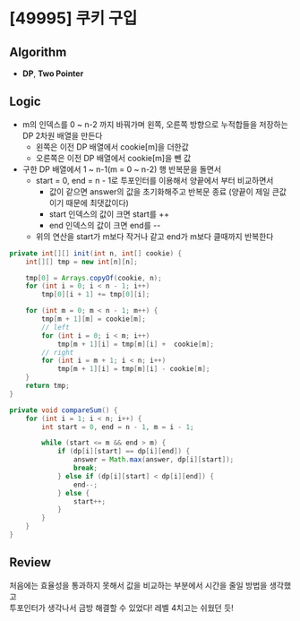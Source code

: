 # [49995] 쿠키 구입
## Algorithm
- **DP**, **Two Pointer**

## Logic
- m의 인덱스를 0 ~ n-2 까지 바꿔가며 왼쪽, 오른쪽 방향으로 누적합들을 저장하는 DP 2차원 배열을 만든다
  - 왼쪽은 이전 DP 배열에서 cookie[m]을 더한값
  - 오른쪽은 이전 DP 배열에서 cookie[m]을 뺀 값
- 구한 DP 배열에서 1 ~ n-1(m = 0 ~ n-2) 행 반복문을 돌면서
  - start = 0, end = n - 1로 투포인터를 이용해서 양끝에서 부터 비교하면서 
    - 값이 같으면 answer의 값을 초기화해주고 반복문 종료 (양끝이 제일 큰값이기 때문에 최댓값이다)
    - start 인덱스의 값이 크면 start를 ++
    - end 인덱스의 값이 크면 end를 --
  - 위의 연산을 start가 m보다 작거나 같고 end가 m보다 클때까지 반복한다
    

```java
private int[][] init(int n, int[] cookie) {
    int[][] tmp = new int[n][n];

    tmp[0] = Arrays.copyOf(cookie, n);
    for (int i = 0; i < n - 1; i++)
        tmp[0][i + 1] += tmp[0][i];

    for (int m = 0; m < n - 1; m++) {
        tmp[m + 1][m] = cookie[m];
        // left
        for (int i = 0; i < m; i++)
            tmp[m + 1][i] = tmp[m][i] +  cookie[m];
        // right
        for (int i = m + 1; i < n; i++)
            tmp[m + 1][i] = tmp[m][i] - cookie[m];
    }
    return tmp;
}

private void compareSum() {
    for (int i = 1; i < n; i++) {
        int start = 0, end = n - 1, m = i - 1;

        while (start <= m && end > m) {
            if (dp[i][start] == dp[i][end]) {
                answer = Math.max(answer, dp[i][start]);
                break;
            } else if (dp[i][start] < dp[i][end]) {
                end--;
            } else {
                start++;
            }
        }
    }
}
```

## Review
처음에는 효율성을 통과하지 못해서 값을 비교하는 부분에서 시간을 줄일 방법을 생각했고  
투포인터가 생각나서 금방 해결할 수 있었다! 레벨 4치고는 쉬웠던 듯!
